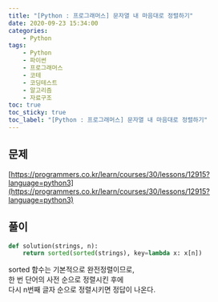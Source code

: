 ```yaml
---
title: "[Python : 프로그래머스] 문자열 내 마음대로 정렬하기"
date: 2020-09-23 15:34:00
categories:
    - Python
tags:
    - Python
    - 파이썬
    - 프로그래머스
    - 코테
    - 코딩테스트
    - 알고리즘
    - 자료구조
toc: true
toc_sticky: true
toc_label: "[Python : 프로그래머스] 문자열 내 마음대로 정렬하기"
---
```

## 문제
[https://programmers.co.kr/learn/courses/30/lessons/12915?language=python3](https://programmers.co.kr/learn/courses/30/lessons/12915?language=python3)
## 풀이
```python
def solution(strings, n):
    return sorted(sorted(strings), key=lambda x: x[n])
```
sorted 함수는 기본적으로 완전정렬이므로,  
한 번 단어의 사전 순으로 정렬시킨 후에  
다시 n번째 글자 순으로 정렬시키면 정답이 나온다.